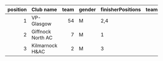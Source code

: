 |   position | Club name         |   team | gender   | finisherPositions   |   teamPoints |   penaltyPoints |   totalPoints |   totalFinishers | Website                            |
|-----------:|:------------------|-------:|:---------|:--------------------|-------------:|----------------:|--------------:|-----------------:|:-----------------------------------|
|          1 | VP-Glasgow        |     54 | M        | 2,4                 |            6 |              14 |            20 |                2 | https://www.vp-glasgow.com         |
|          2 | Giffnock North AC |      7 | M        | 1                   |            1 |              28 |            29 |                1 | https://www.giffnocknorth.co.uk/   |
|          3 | Kilmarnock H&AC   |      2 | M        | 3                   |            3 |              28 |            31 |                1 | http://www.kilmarnockharriers.com/ |